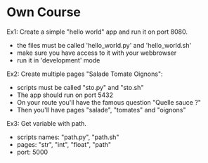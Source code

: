 Own Course
==========

Ex1:
Create a simple "hello world" app and run it on port 8080.
- the files must be called 'hello_world.py' and 'hello_world.sh'
- make sure you have access to it with your webbrowser
- run it in 'development' mode

Ex2:
Create multiple pages "Salade Tomate Oignons":
- scripts must be called "sto.py" and "sto.sh"
- The app should run on port 5432
- On your route you'll have the famous question "Quelle sauce ?"
- Then you'll have pages "salade", "tomates" and "oignons"

Ex3:
Get variable with path.
- scripts names: "path.py", "path.sh"
- pages: "str", "int", "float", "path"
- port: 5000
